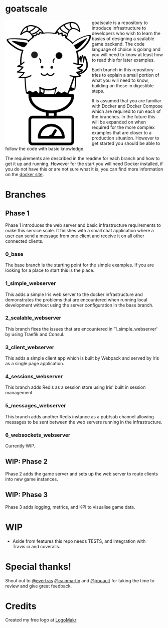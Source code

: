 # goatscale
<img align="left" src="/logo/goatscale.png">

goatscale is a repository to introduce infrastructure to developers who wish to learn the basics of designing a scalable game backend. The code language of choice is golang and you will need to know at least how to read this for later examples.

Each branch in this repository tries to explain a small portion of what you will need to know, building on these in digestible steps.

It is assumed that you are familiar with Docker and Docker Compose which are required to run each of the branches. In the future this will be expanded on when required for the more complex examples that are closer to a production situation. However to get started you should be able to follow the code with basic knowledge.

The requirements are described in the readme for each branch and how to get it up and running. However for the start you will need Docker installed, if you do not have this or are not sure what it is, you can find more information on the [docker site](https://www.docker.com/).

# Branches

## Phase 1
Phase 1 introduces the web server and basic infrastructure requirements to make this service scale. It finishes with a small chat application where a user can send a message from one client and receive it on all other connected clients.

### 0_base
The base branch is the starting point for the simple examples. If you are looking for a place to start this is the place.

### 1_simple_webserver
This adds a simple Iris web server to the docker infrastructure and demonstrates the problems that are encountered when running local development without using the server configuration in the base branch.

### 2_scalable_webserver
This branch fixes the issues that are encountered in '1_simple_webserver' by using Traefik and Consul.

### 3_client_webserver
This adds a simple client app which is built by Webpack and served by Iris as a single page application.

### 4_sessions_webserver
This branch adds Redis as a session store using Iris' built in session management.

### 5_messages_webserver
This branch adds another Redis instance as a pub/sub channel allowing messages to be sent between the web servers running in the infrastructure.

### 6_websockets_webserver
Currently WIP.

## WIP: Phase 2
Phase 2 adds the game server and sets up the web server to route clients into new game instances.

## WIP: Phase 3
Phase 3 adds logging, metrics, and KPI to visualise game data.

# WIP
* Aside from features this repo needs TESTS, and integration with Travis.ci and coveralls.

# Special thanks!
Shout out to [@evertras](https://github.com/Evertras) [@cainmartin](https://github.com/cainmartin) and [@jrouault](https://github.com/jrouault) for taking the time to review and give great feedback.

# Credits
Created my free logo at [LogoMakr](https://LogoMakr.com)